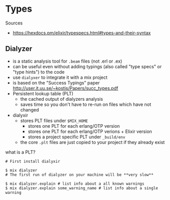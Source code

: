# Types

Sources

- https://hexdocs.pm/elixir/typespecs.html#types-and-their-syntax

## Dialyzer

- is a static analysis tool for `.beam` files (not .erl or .ex)
- can be useful even without adding typings (also called "type specs" or "type
  hints") to the code
- use `dialyxer` to integrate it with a mix project
- is based on the "Success Typings" paper
  http://user.it.uu.se/~kostis/Papers/succ_types.pdf
- Persistent lookup table (PLT)
    - the cached output of dialyzers analysis
    - saves time so you don't have to re-run on files which have not changed
- dialyxir
    - stores PLT files under `$MIX_HOME`
        - stores one PLT for each erlang/OTP version
        - stores one PLT for each erlang/OTP verions + Elixir version
        - stores a project specific PLT under `_build/env`
    - the core `.plt` files are just copied to your project if they already
      exist

what is a PLT?

```
# First install dialyxir

$ mix dialyzer
# The first run of dialyzer on your machine will be **very slow**

$ mix dialyzer.explain # list info about a all known warnings
$ mix dialyzer.explain some_warning_name # list info about a single warning
```
